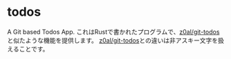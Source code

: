 # todos

A Git based Todos App.
これはRustで書かれたプログラムで、[z0al/git-todos](https://github.com/z0al/git-todos)と似たような機能を提供します。
[z0al/git-todos](https://github.com/z0al/git-todos)との違いは非アスキー文字を扱えることです。
